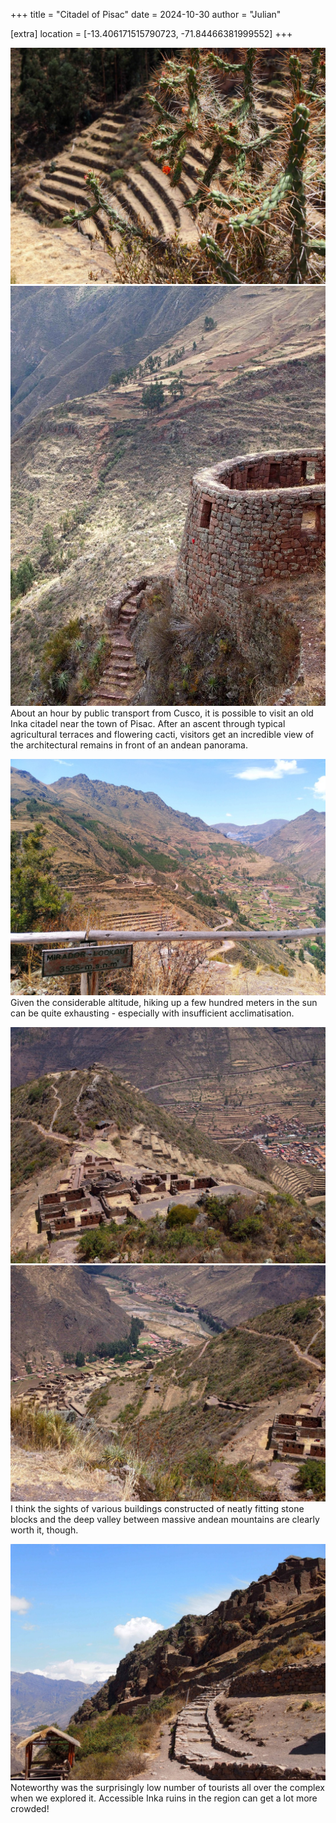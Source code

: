 +++
title = "Citadel of Pisac"
date = 2024-10-30
author = "Julian"

[extra]
location = [-13.406171515790723, -71.84466381999552]
+++

![A green cactus bearing some orange flowers in front of typical agricultural terraces of the Inka](cactus.jpg)
![An old stone tower with green-brown andean mountains in the background](tower.jpg)
About an hour by public transport from Cusco, it is possible to visit an old Inka citadel near the town of Pisac.
After an ascent through typical agricultural terraces and flowering cacti, visitors get an incredible view of the architectural remains in front of an andean panorama.

![View into an andean valley with a wooden sign designating the lookout as 3525 meters over sea level](mirador.jpg)
Given the considerable altitude, hiking up a few hundred meters in the sun can be quite exhausting - especially with insufficient acclimatisation.

![Remains of an Inka temple on a mountain from above with a deep valley and a small contemporary town in the background](temple.jpg)
![Another top view of a mountain flank with Inka buildings over a deep valley](village.jpg)
I think the sights of various buildings constructed of neatly fitting stone blocks and the deep valley between massive andean mountains are clearly worth it, though.

![Inka ruins on the side of a mountain](uphill.jpg)
Noteworthy was the surprisingly low number of tourists all over the complex when we explored it.
Accessible Inka ruins in the region can get a lot more crowded!